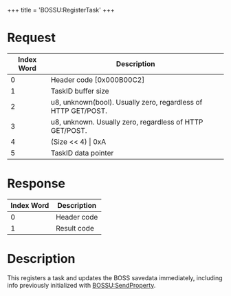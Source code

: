 +++
title = 'BOSSU:RegisterTask'
+++

# Request

| Index Word | Description                                                   |
|------------|---------------------------------------------------------------|
| 0          | Header code \[0x000B00C2\]                                    |
| 1          | TaskID buffer size                                            |
| 2          | u8, unknown(bool). Usually zero, regardless of HTTP GET/POST. |
| 3          | u8, unknown. Usually zero, regardless of HTTP GET/POST.       |
| 4          | (Size \<\< 4) \| 0xA                                          |
| 5          | TaskID data pointer                                           |

# Response

| Index Word | Description |
|------------|-------------|
| 0          | Header code |
| 1          | Result code |

# Description

This registers a task and updates the BOSS savedata immediately,
including info previously initialized with
[BOSSU:SendProperty](BOSSU:SendProperty "wikilink").